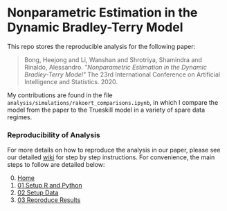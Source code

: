 # Nonparametric Estimation in the Dynamic Bradley-Terry Model

This repo stores the reproducible analysis for the following paper:

> Bong, Heejong and Li, Wanshan and Shrotriya, Shamindra and Rinaldo, Alessandro. _"Nonparametric Estimation in the Dynamic Bradley-Terry Model"_ The 23rd International Conference on Artificial Intelligence and Statistics. 2020.

My contributions are found in the file `analysis/simulations/rakoort_comparisons.ipynb`, in which I compare the model from the paper to the Trueskill model in a variety of spare data regimes.

### Reproducibility of Analysis

For more details on how to reproduce the analysis in our paper, please see our detailed [wiki](https://github.com/shamindras/bttv-aistats2020/wiki) for step by step instructions. 
For convenience, the main steps to follow are detailed below:

0. [Home](https://github.com/shamindras/bttv-aistats2020/wiki)
1. [01 Setup R and Python](https://github.com/shamindras/bttv-aistats2020/wiki/%5B01%5D-Setup-R-and-Python)
2. [02 Setup Data](https://github.com/shamindras/bttv-aistats2020/wiki/%5B02%5D-Setup-Data)
3. [03 Reproduce Results](https://github.com/shamindras/bttv-aistats2020/wiki/%5B03%5D-Reproduce-Results)
